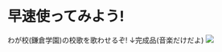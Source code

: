 # 早速使ってみよう!
わが校(鎌倉学園)の校歌を歌わせるぞ!
↓完成品(音楽だけだよ)
[![](https://img.youtube.com/vi/7kwF4yNcF9U/0.jpg)](https://www.youtube.com/watch?v=7kwF4yNcF9U)  

